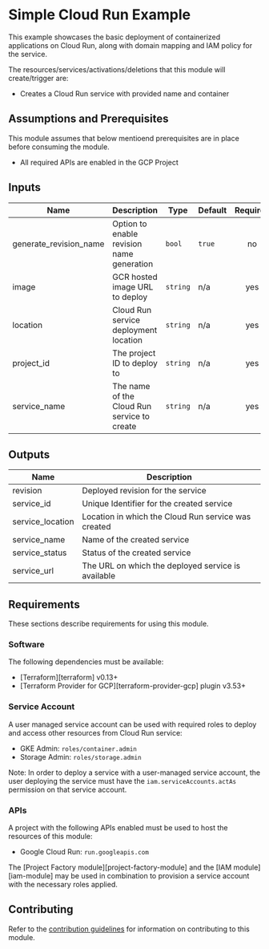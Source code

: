 # Simple Cloud Run Example

This example showcases the basic deployment of containerized applications on Cloud Run, along with domain mapping and IAM policy for the service.

The resources/services/activations/deletions that this module will create/trigger are:

* Creates a Cloud Run service with provided name and container

## Assumptions and Prerequisites

This module assumes that below mentioend prerequisites are in place before consuming the module.

* All required APIs are enabled in the GCP Project

<!-- BEGINNING OF PRE-COMMIT-TERRAFORM DOCS HOOK -->
## Inputs

| Name | Description | Type | Default | Required |
|------|-------------|------|---------|:--------:|
| generate\_revision\_name | Option to enable revision name generation | `bool` | `true` | no |
| image | GCR hosted image URL to deploy | `string` | n/a | yes |
| location | Cloud Run service deployment location | `string` | n/a | yes |
| project\_id | The project ID to deploy to | `string` | n/a | yes |
| service\_name | The name of the Cloud Run service to create | `string` | n/a | yes |

## Outputs

| Name | Description |
|------|-------------|
| revision | Deployed revision for the service |
| service\_id | Unique Identifier for the created service |
| service\_location | Location in which the Cloud Run service was created |
| service\_name | Name of the created service |
| service\_status | Status of the created service |
| service\_url | The URL on which the deployed service is available |

<!-- END OF PRE-COMMIT-TERRAFORM DOCS HOOK -->

## Requirements

These sections describe requirements for using this module.

### Software

The following dependencies must be available:

- [Terraform][terraform] v0.13+
- [Terraform Provider for GCP][terraform-provider-gcp] plugin v3.53+

### Service Account

A user managed service account can be used with required roles to deploy and access other resources from Cloud Run service:

- GKE Admin: `roles/container.admin`
- Storage Admin: `roles/storage.admin`

Note: In order to deploy a service with a user-managed service account, the user deploying the service must have the `iam.serviceAccounts.actAs` permission on that service account.

### APIs

A project with the following APIs enabled must be used to host the
resources of this module:

- Google Cloud Run: `run.googleapis.com`

The [Project Factory module][project-factory-module] and the
[IAM module][iam-module] may be used in combination to provision a
service account with the necessary roles applied.

## Contributing

Refer to the [contribution guidelines](./CONTRIBUTING.md) for
information on contributing to this module.
